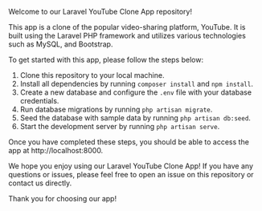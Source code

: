 Welcome to our Laravel YouTube Clone App repository!

This app is a clone of the popular video-sharing platform, YouTube. It is built using the Laravel PHP framework and utilizes various technologies such as MySQL, and Bootstrap.

To get started with this app, please follow the steps below:

1. Clone this repository to your local machine.
2. Install all dependencies by running `composer install` and `npm install`.
3. Create a new database and configure the `.env` file with your database credentials.
4. Run database migrations by running `php artisan migrate`.
5. Seed the database with sample data by running `php artisan db:seed`.
6. Start the development server by running `php artisan serve`.

Once you have completed these steps, you should be able to access the app at http://localhost:8000.

We hope you enjoy using our Laravel YouTube Clone App! If you have any questions or issues, please feel free to open an issue on this repository or contact us directly.

Thank you for choosing our app!
